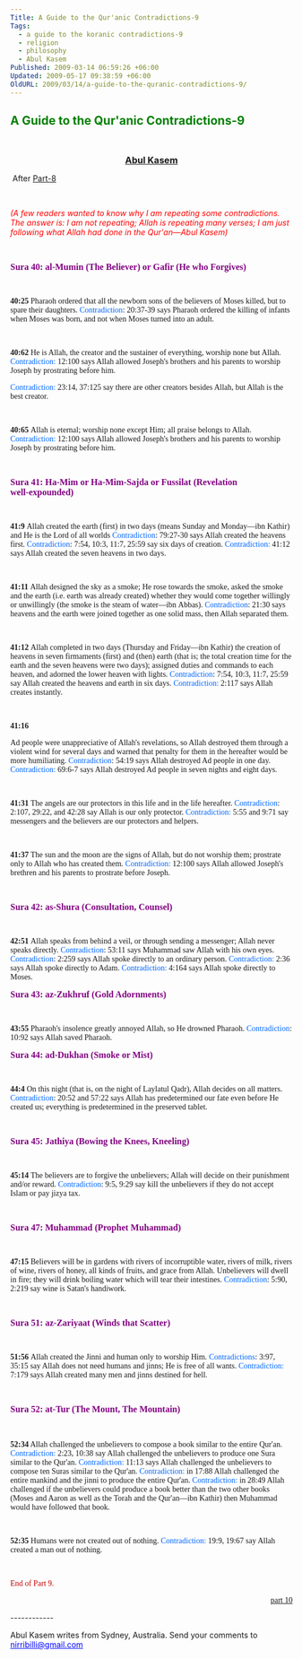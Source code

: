 ```yaml
---
Title: A Guide to the Qur'anic Contradictions-9
Tags:
  - a guide to the koranic contradictions-9
  - religion
  - philosophy
  - Abul Kasem
Published: 2009-03-14 06:59:26 +06:00
Updated: 2009-05-17 09:38:59 +06:00
OldURL: 2009/03/14/a-guide-to-the-quranic-contradictions-9/
---
```


<h2><span style="color: #008000;">A Guide to the Qur'anic Contradictions-9</span></h2>
<p class="MsoNormal" style="text-align: center;" align="center"> </p>
<p class="MsoNormal" style="text-align: center;" align="center"><span style="font-size: medium; color: #000080;"><strong><a href="https://muktomona.com/Articles/kasem/index.htm">Abul Kasem</a></strong></span></p>
<p class="MsoNormal"> After <a href="https://enblog.muktomona.com/?p=198">Part-8</a></p>
<p class="MsoNormal"> </p>
<p class="MsoNormal"><em><span style="color: red;">(A few readers wanted to know why I am repeating some contradictions. The answer is: I am not repeating; Allah is repeating many verses; I am just following what Allah had done in the Qur'an—Abul Kasem)</span></em></p>
<p class="MsoNormal"> </p>
<p class="MsoNormal"><span style="font-size: medium; color: #800080;"><strong><span style="font-family: Verdana;">Sura 40: al‑Mumin (The Believer) or Gafir (He who Forgives)</span></strong></span></p>
<p class="MsoNormal"><span style="font-family: Verdana;"> </span></p>

<p class="MsoNormal"><span style="font-family: Verdana;"><strong>40:25
</strong>Pharaoh ordered that all the newborn sons of the believers of Moses killed, but to spare their daughters.
<span style="color: #0066ff;">Contradiction</span>: 20:37‑39 says Pharaoh ordered the killing of infants when Moses was born, and not when Moses turned into an adult.</span>
<p class="MsoNormal"><span style="font-family: Verdana;"> </span></p>

<p class="MsoNormal"><span style="font-family: Verdana;"><strong>40:62
</strong>He is Allah, the creator and the sustainer of everything, worship none but Allah.
<span style="color: #0066ff;">Contradiction:</span> 12:100 says Allah allowed Joseph's brothers and his parents to worship Joseph by prostrating before him.</span>
<p class="MsoNormal"><span style="font-family: Verdana;"><span style="color: #0066ff;">Contradiction:</span> 23:14, 37:125 say there are other creators besides Allah, but Allah is the best creator.</span></p>
<p class="MsoNormal"><span style="font-family: Verdana;"> </span></p>

<p class="MsoNormal"><span style="font-family: Verdana;"><strong>40:65
</strong>Allah is eternal; worship none except Him; all praise belongs to Allah.
<span style="color: #0066ff;">Contradiction:</span> 12:100 says Allah allowed Joseph's brothers and his parents to worship Joseph by prostrating before him.</span>
<p class="MsoNormal"><span style="font-family: Verdana;"> </span></p>
<p class="MsoNormal"><strong><span style="font-size: medium; color: #800080;"><span style="font-family: Verdana;">Sura 41: Ha‑Mim or Ha‑Mim‑Sajda or Fussilat (Revelation well‑expounded)</span></span></strong></p>
<p class="MsoNormal"><span style="font-family: Verdana;"> </span></p>

<p class="MsoNormal"><span style="font-family: Verdana;"><strong>41:9
</strong>Allah created the earth (first) in two days (means Sunday and Monday—ibn Kathir) and He is the Lord of all worlds
<span style="color: #0066ff;">Contradiction</span>: 79:27‑30 says Allah created the heavens first.
<span style="color: #0066ff;">Contradiction</span>: 7:54, 10:3, 11:7, 25:59 say six days of creation.
<span style="color: #0066ff;">Contradiction:</span> 41:12 says Allah created the seven heavens in two days.</span>
<p class="MsoNormal"><span style="font-family: Verdana;"> </span></p>

<p class="MsoNormal"><span style="font-family: Verdana;"><strong>41:11
</strong>Allah designed the sky as a smoke; He rose towards the smoke, asked the smoke and the earth (i.e. earth was already created) whether they would come together willingly or unwillingly (the smoke is the steam of water—ibn Abbas).
<span style="color: #0066ff;">Contradiction</span>: 21:30 says heavens and the earth were joined together as one solid mass, then Allah separated them.</span>
<p class="MsoNormal"><span style="font-family: Verdana;"> </span></p>

<p class="MsoNormal"><span style="font-family: Verdana;"><strong>41:12
</strong>Allah completed in two days (Thursday and Friday—ibn Kathir) the creation of heavens in seven firmaments (first) and (then) earth (that is; the total creation time for the earth and the seven heavens were two days); assigned duties and commands to each heaven, and adorned the lower heaven with lights.
<span style="color: #0066ff;">Contradiction</span>: 7:54, 10:3, 11:7, 25:59 say Allah created the heavens and earth in six days. <span style="color: #0066ff;">Contradiction:</span> 2:117 says Allah creates instantly.</span>
<p class="MsoNormal"><span style="font-family: Verdana;"> </span></p>
<p class="MsoNormal"><span style="font-family: Verdana;"><strong>41:16</strong></span></p>

<p class="MsoNormal"><span style="font-family: Verdana;">Ad people were unappreciative of Allah's revelations, so Allah destroyed them through a violent wind for several days and warned that penalty for them in the hereafter would be more humiliating.
<span style="color: #0066ff;">Contradiction</span>: 54:19 says Allah destroyed Ad people in one day.
<span style="color: #0066ff;">Contradiction:</span> 69:6‑7 says Allah destroyed Ad people in seven nights and eight days.</span>
<p class="MsoNormal"><span style="font-family: Verdana;"> </span></p>

<p class="MsoNormal"><span style="font-family: Verdana;"><strong>41:31
</strong>The angels are our protectors in this life and in the life hereafter.
<span style="color: #0066ff;">Contradiction</span>: 2:107, 29:22, and 42:28 say Allah is our only protector.
<span style="color: #0066ff;">Contradiction:</span> 5:55 and 9:71 say messengers and the believers are our protectors and helpers.</span>
<p class="MsoNormal"><span style="font-family: Verdana;"> </span></p>

<p class="MsoNormal"><span style="font-family: Verdana;"><strong>41:37
</strong>The sun and the moon are the signs of Allah, but do not worship them; prostrate only to Allah who has created them.
<span style="color: #0066ff;">Contradiction:</span> 12:100 says Allah allowed Joseph's brethren and his parents to prostrate before Joseph.</span>
<p class="MsoNormal"><span style="font-family: Verdana;"> </span></p>
<p class="MsoNormal"><strong><span style="font-size: medium; color: #800080;"><span style="font-family: Verdana;">Sura 42: as‑Shura (Consultation, Counsel)</span></span></strong></p>
<p class="MsoNormal"><span style="font-family: Verdana;"> </span></p>

<p class="MsoNormal"><span style="font-family: Verdana;"><strong>42:51
</strong>Allah speaks from behind a veil, or through sending a messenger; Allah never speaks directly.
<span style="color: #0066ff;">Contradiction</span>: 53:11 says Muhammad saw Allah with his own eyes.
<span style="color: #0066ff;">Contradiction</span>: 2:259 says Allah spoke directly to an ordinary person.
<span style="color: #0066ff;">Contradiction:</span> 2:36 says Allah spoke directly to Adam.
<span style="color: #0066ff;">Contradiction:</span> 4:164 says Allah spoke directly to Moses.</span>
<p class="MsoNormal"><strong><span style="font-size: medium; color: #800080;"><span style="font-family: Verdana;">Sura 43: az‑Zukhruf (Gold Adornments)</span></span></strong></p>
<p class="MsoNormal"><span style="font-family: Verdana;"> </span></p>

<p class="MsoNormal"><span style="font-family: Verdana;"><strong>43:55
</strong>Pharaoh's insolence greatly annoyed Allah, so He drowned Pharaoh.
<span style="color: #0066ff;">Contradiction</span>: 10:92 says Allah saved Pharaoh.</span>
<p class="MsoNormal"><strong><span style="font-size: medium; color: #800080;"><span style="font-family: Verdana;">Sura 44: ad‑Dukhan (Smoke or Mist)</span></span></strong></p>
<p class="MsoNormal"><span style="font-family: Verdana;"> </span></p>

<p class="MsoNormal"><span style="font-family: Verdana;"><strong>44:4
</strong>On this night (that is, on the night of Laylatul Qadr), Allah decides on all matters.
<span style="color: #0066ff;">Contradiction</span>: 20:52 and 57:22 says Allah has predetermined our fate even before He created us; everything is predetermined in the preserved tablet.</span>
<p class="MsoNormal"><span style="font-family: Verdana;"> </span></p>
<p class="MsoNormal"><strong><span style="font-size: medium; color: #800080;"><span style="font-family: Verdana;">Sura 45: Jathiya (Bowing the Knees, Kneeling)</span></span></strong></p>
<p class="MsoNormal"><span style="font-family: Verdana;"> </span></p>

<p class="MsoNormal"><span style="font-family: Verdana;"><strong>45:14
</strong>The believers are to forgive the unbelievers; Allah will decide on their punishment and/or reward.
<span style="color: #0066ff;">Contradiction</span>: 9:5, 9:29 say kill the unbelievers if they do not accept Islam or pay jizya tax.</span>
<p class="MsoNormal"><span style="font-family: Verdana;"> </span></p>
<p class="MsoNormal"><strong><span style="font-size: medium; color: #800080;"><span style="font-family: Verdana;">Sura 47: Muhammad (Prophet Muhammad)</span></span></strong></p>
<p class="MsoNormal"><span style="font-family: Verdana;"> </span></p>

<p class="MsoNormal"><span style="font-family: Verdana;"><strong>47:15
</strong>Believers will be in gardens with rivers of incorruptible water, rivers of milk, rivers of wine, rivers of honey, all kinds of fruits, and grace from Allah. Unbelievers will dwell in fire; they will drink boiling water which will tear their intestines.
<span style="color: #0066ff;">Contradiction</span>: 5:90, 2:219 say wine is Satan's handiwork.</span>
<p class="MsoNormal"><span style="font-family: Verdana;"> </span></p>
<p class="MsoNormal"><strong><span style="font-size: medium; color: #800080;"><span style="font-family: Verdana;">Sura 51: az‑Zariyaat (Winds that Scatter)</span></span></strong></p>
<p class="MsoNormal"><span style="font-family: Verdana;"> </span></p>

<p class="MsoNormal"><span style="font-family: Verdana;"><strong>51:56
</strong>Allah created the Jinni and human only to worship Him.
<span style="color: #0066ff;">Contradictions</span>: 3:97, 35:15 say Allah does not need humans and jinns; He is free of all wants.
<span style="color: #0066ff;">Contradiction:</span> 7:179 says Allah created many men and jinns destined for hell.</span>
<p class="MsoNormal"><span style="font-family: Verdana;"> </span></p>
<p class="MsoNormal"><strong><span style="font-size: medium; color: #800080;"><span style="font-family: Verdana;">Sura 52: at‑Tur (The Mount, The Mountain)</span></span></strong></p>
<p class="MsoNormal"><strong><span style="font-size: medium; color: #800080;"><span style="font-family: Verdana;"> </span></span></strong></p>

<p class="MsoNormal"><span style="font-family: Verdana;"><strong>52:34</strong>
Allah challenged the unbelievers to compose a book similar to the entire Qur'an.
<span style="color: #0066ff;">Contradiction:</span> 2:23, 10:38 say Allah challenged the unbelievers to produce one Sura similar to the Qur'an.
<span style="color: #0066ff;">Contradiction:</span> 11:13 says Allah challenged the unbelievers to compose ten Suras similar to the Qur'an.
<span style="color: #0066ff;">Contradiction:</span> in 17:88 Allah challenged the entire mankind and the jinni to produce the entire Qur'an.
<span style="color: #0066ff;">Contradiction:</span> in 28:49 Allah challenged if the unbelievers could produce a book better than the two other books (Moses and Aaron as well as the Torah and the Qur'an—ibn Kathir) then Muhammad would have followed that book.</span>
<p class="MsoNormal"><span style="font-family: Verdana;"> </span></p>

<p class="MsoNormal"><span style="font-family: Verdana;"><strong>52:35
</strong>Humans were not created out of nothing.
<span style="color: #0066ff;">Contradiction:</span> 19:9, 19:67 say Allah created a man out of nothing.</span>
<p class="MsoNormal"><span style="font-family: Verdana;"> </span></p>
<p class="MsoNormal"><span style="font-family: Verdana;"><span style="color: #c00000;">End of Part 9.</span></span></p>
<p class="MsoNormal" style="text-align: right;"><span style="font-family: Verdana;"><a href="https://enblog.muktomona.com/?p=219">part 10</a></span></p>
<p class="MsoNormal">------------</p>
<p class="MsoNormal">Abul Kasem writes from Sydney, Australia. Send your comments to <a style="color: blue; text-decoration: underline; text-underline: single;" href="mailto:nirribilli@gmail.com">nirribilli@gmail.com</a></p>
<p class="MsoNormal"> </p>
